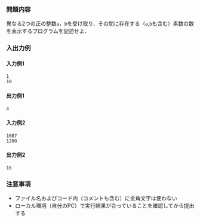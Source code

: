 ### 問題内容
異なる2つの正の整数`a`，`b`を受け取り．その間に存在する（`a`,`b`も含む）素数の数を表示するプログラムを記述せよ．


### 入出力例
#### 入力例1
```
1
10
```

#### 出力例1
```
4
```

#### 入力例2
```
1087
1200
```
#### 出力例2
```
16
```


### 注意事項

- ファイル名およびコード内（コメントも含む）に全角文字は使わない  
- ローカル環境（自分のPC）で実行結果が合っていることを確認してから提出する
